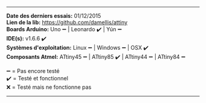 ___

**Date des derniers essais:** 01/12/2015  
**Lien de la lib:** https://github.com/damellis/attiny  
**Boards Arduino:** Uno :heavy_minus_sign: | Leonardo :heavy_check_mark: | Yún :heavy_minus_sign:   
**IDE(s):** v1.6.6 :heavy_check_mark:  
**Systèmes d'exploitation:** Linux :heavy_minus_sign: | Windows :heavy_minus_sign: | OSX :heavy_check_mark:   
**Composants Atmel:** ATtiny45 :heavy_minus_sign: | ATtiny85 :heavy_check_mark: | ATtiny44 :heavy_minus_sign: | ATtiny84 :heavy_minus_sign:     

:heavy_minus_sign: = Pas encore testé  
:heavy_check_mark: = Testé et fonctionnel  
:x: = Testé mais ne fonctionne pas  

___
